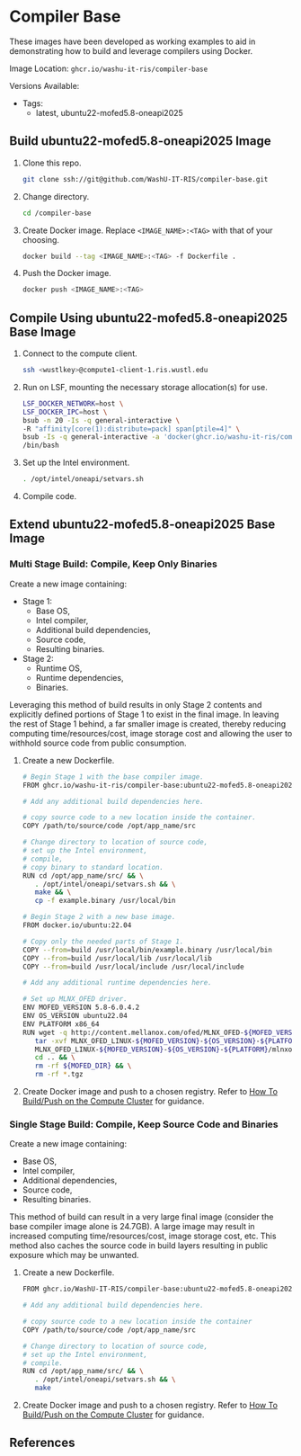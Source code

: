 # Compiler Base

These images have been developed as working examples to aid in demonstrating how to
build and leverage compilers using Docker.

Image Location: `ghcr.io/washu-it-ris/compiler-base`

Versions Available:
- Tags:
  - latest, ubuntu22-mofed5.8-oneapi2025

## Build ubuntu22-mofed5.8-oneapi2025 Image
1. Clone this repo.
   ```bash
   git clone ssh://git@github.com/WashU-IT-RIS/compiler-base.git
   ```
2. Change directory.
   ```bash
   cd /compiler-base
   ```
3. Create Docker image. Replace `<IMAGE_NAME>:<TAG>` with that of your choosing.
   ```bash
   docker build --tag <IMAGE_NAME>:<TAG> -f Dockerfile .
   ```
4. Push the Docker image.
   ```bash
   docker push <IMAGE_NAME>:<TAG>
   ```

## Compile Using ubuntu22-mofed5.8-oneapi2025 Base Image
1. Connect to the compute client.
   ```bash
   ssh <wustlkey>@compute1-client-1.ris.wustl.edu
2. Run on LSF, mounting the necessary storage allocation(s) for use.
   ```bash
   LSF_DOCKER_NETWORK=host \
   LSF_DOCKER_IPC=host \
   bsub -n 20 -Is -q general-interactive \
   -R "affinity[core(1):distribute=pack] span[ptile=4]" \
   bsub -Is -q general-interactive -a 'docker(ghcr.io/washu-it-ris/compiler-base:ubuntu22-mofed5.8-oneapi2025)' \
   /bin/bash
   ```
3. Set up the Intel environment.
   ```bash
   . /opt/intel/oneapi/setvars.sh
   ```
4. Compile code.

## Extend ubuntu22-mofed5.8-oneapi2025 Base Image

### Multi Stage Build: Compile, Keep Only Binaries
Create a new image containing:
* Stage 1:
  * Base OS,
  * Intel compiler,
  * Additional build dependencies,
  * Source code,
  * Resulting binaries.
* Stage 2:
  * Runtime OS,
  * Runtime dependencies,
  * Binaries.

Leveraging this method of build results in only Stage 2 contents and explicitly defined portions of Stage 1
to exist in the final image. In leaving the rest of Stage 1 behind, a far smaller image is created, thereby
reducing computing time/resources/cost, image storage cost and allowing the user to withhold source code from
public consumption.

1. Create a new Dockerfile.
   ```bash
   # Begin Stage 1 with the base compiler image.
   FROM ghcr.io/washu-it-ris/compiler-base:ubuntu22-mofed5.8-oneapi2025 as build

   # Add any additional build dependencies here.

   # copy source code to a new location inside the container.
   COPY /path/to/source/code /opt/app_name/src

   # Change directory to location of source code,
   # set up the Intel environment,
   # compile,
   # copy binary to standard location.
   RUN cd /opt/app_name/src/ && \
      . /opt/intel/oneapi/setvars.sh && \
      make && \
      cp -f example.binary /usr/local/bin

   # Begin Stage 2 with a new base image.
   FROM docker.io/ubuntu:22.04

   # Copy only the needed parts of Stage 1.
   COPY --from=build /usr/local/bin/example.binary /usr/local/bin
   COPY --from=build /usr/local/lib /usr/local/lib
   COPY --from=build /usr/local/include /usr/local/include

   # Add any additional runtime dependencies here.

   # Set up MLNX_OFED driver.
   ENV MOFED_VERSION 5.8-6.0.4.2
   ENV OS_VERSION ubuntu22.04
   ENV PLATFORM x86_64
   RUN wget -q http://content.mellanox.com/ofed/MLNX_OFED-${MOFED_VERSION}/MLNX_OFED_LINUX-${MOFED_VERSION}-${OS_VERSION}-${PLATFORM}.tgz && \
      tar -xvf MLNX_OFED_LINUX-${MOFED_VERSION}-${OS_VERSION}-${PLATFORM}.tgz && \
      MLNX_OFED_LINUX-${MOFED_VERSION}-${OS_VERSION}-${PLATFORM}/mlnxofedinstall --user-space-only --without-fw-update -q  --distro ${OS_VERSION} && \
      cd .. && \
      rm -rf ${MOFED_DIR} && \
      rm -rf *.tgz
   ```
2. Create Docker image and push to a chosen registry. Refer to
   [ How To Build/Push on the Compute Cluster](https://docs.ris.wustl.edu/doc/compute/recipes/docker-on-compute.html#build-images-using-compute)
   for guidance.

### Single Stage Build: Compile, Keep Source Code and Binaries
Create a new image containing:
* Base OS,
* Intel compiler,
* Additional dependencies,
* Source code,
* Resulting binaries.

This method of build can result in a very large final image (consider the base compiler image alone is 24.7GB).
A large image may result in increased computing time/resources/cost, image storage cost, etc. This method also
caches the source code in build layers resulting in public exposure which may be unwanted.

1. Create a new Dockerfile.
   ```bash
   FROM ghcr.io/WashU-IT-RIS/compiler-base:ubuntu22-mofed5.8-oneapi2025

   # Add any additional build dependencies here.

   # copy source code to a new location inside the container
   COPY /path/to/source/code /opt/app_name/src

   # Change directory to location of source code,
   # set up the Intel environment,
   # compile.
   RUN cd /opt/app_name/src/ && \
      . /opt/intel/oneapi/setvars.sh && \
      make
   ```
2. Create Docker image and push to a chosen registry. Refer to
   [ How To Build/Push on the Compute Cluster](https://docs.ris.wustl.edu/doc/compute/recipes/docker-on-compute.html#build-images-using-compute)
   for guidance.

## References
